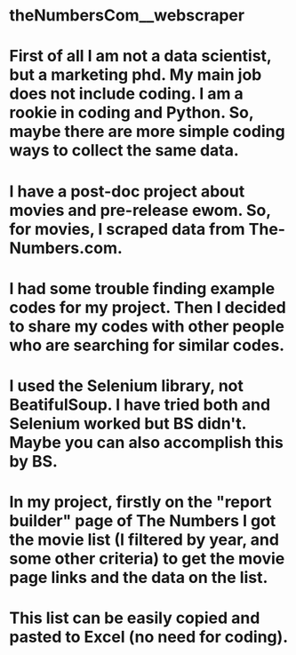 # theNumbersCom__webscraper
# First of all I am not a data scientist, but a marketing phd. My main job does not include coding. I am a rookie in coding and Python. So, maybe there are more simple coding ways to collect the same data.
# I have a post-doc project about movies and pre-release ewom. So, for movies, I scraped data from The-Numbers.com. 
# I had some trouble finding example codes for my project. Then I decided to share my codes with other people who are searching for similar codes. 
# I used the Selenium library, not BeatifulSoup. I have tried both and Selenium worked but BS didn't. Maybe you can also accomplish this by BS.
# In my project, firstly on the "report builder" page of The Numbers I got the movie list (I filtered by year, and some other criteria) to get the movie page links and the data on the list.
# This list can be easily copied and pasted to Excel (no need for coding). 

